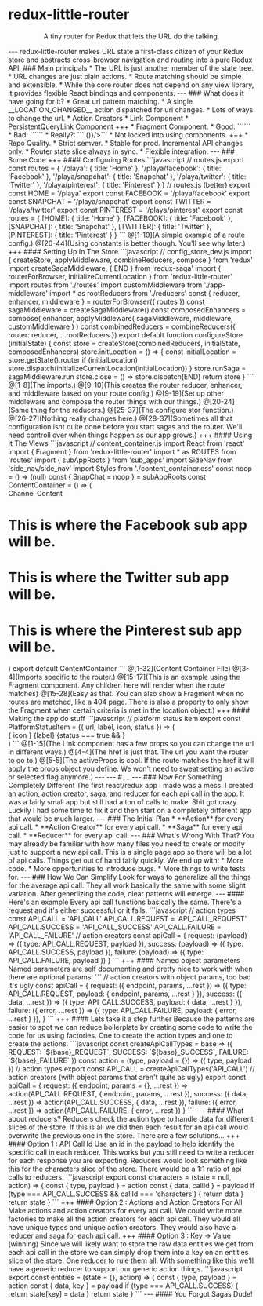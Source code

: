# redux-little-router
<p style="text-align: center">A tiny router for Redux that lets the URL do the talking.</p>
---
redux-little-router makes URL state a first-class citizen of your Redux store and abstracts cross-browser navigation and routing into a pure Redux API.
### Main principals
* The URL is just another member of the state tree.
* URL changes are just plain actions.
* Route matching should be simple and extensible.
* While the core router does not depend on any view library, it provides flexible React bindings and components.
---
### What does it have going for it?
* Great url pattern matching.
* A single __LOCATION_CHANGED__ action dispatched for url changes.
* Lots of ways to change the url.
  * Action Creators
  * Link Component
  * PersistentQueryLink Component
+++
* Fragment Component.
  * Good: 
  ```<Fragment forRoute='/wef-wef'><SomeComponent {...someprops} /></Fragment>```
  * Bad:
  ```<Route path='/wef-wef' component={SomeComponent}/>```
  * Really?:
  ```<Route path='/wef-wef' children={() => (<SomeComponent {...someprops} />)}/>```
* Not locked into using components.
+++
* Repo Quality.
  * Strict semver.
  * Stable for prod. Incremental API changes only.
  * Router state slice always in sync.
* Flexible integration.
---
### Some Code
+++
#### Configuring Routes
```javascript
// routes.js
export const routes = {
  '/playa': {
    title: 'Home'
  },
  '/playa/facebook': {
    title: 'Facebook'
  },
  '/playa/snapchat': {
    title: 'Snapchat'
  },
  '/playa/twitter': {
    title: 'Twitter'
  },
  '/playa/pinterest': {
    title: 'Pinterest'
  }
}
// routes.js (better)
export const HOME = '/playa'
export const FACEBOOK = '/playa/facebook'
export const SNAPCHAT = '/playa/snapchat'
export const TWITTER = '/playa/twitter'
export const PINTEREST = '/playa/pinterest'
export const routes = {
  [HOME]: {
    title: 'Home'
  },
  [FACEBOOK]: {
    title: 'Facebook'
  },
  [SNAPCHAT]: {
    title: 'Snapchat'
  },
  [TWITTER]: {
    title: 'Twitter'
  },
  [PINTEREST]: {
    title: 'Pinterest'
  }
}
```
@[1-19](A simple example of a route config.)
@[20-44](Using constants is better though. You'll see why later.)
+++
#### Setting Up In The Store
```javascript
// config_store_dev.js
import { createStore, applyMiddleware, combineReducers, compose } from 'redux'
import createSagaMiddleware, { END } from 'redux-saga'
import { routerForBrowser, initializeCurrentLocation } from 'redux-little-router'
import routes from './routes'
import customMiddleware from './app-middleware'
import * as rootReducers from './reducers'
const { reducer, enhancer, middleware } = routerForBrowser({ routes })
const sagaMiddleware = createSagaMiddleware()
const composedEnhancers = compose(
  enhancer,
  applyMiddleware(
    sagaMiddleware,
    middleware,
    customMiddleware
  )
)
const combinedReducers = combineReducers({
  router: reducer,
  ...rootReducers
})
export default function configureStore (initialState) {
  const store = createStore(combinedReducers, initialState, composedEnhancers)
  store.initLocation = () => {
    const initialLocation = store.getState().router
    if (initialLocation) store.dispatch(initializeCurrentLocation(initialLocation))
  }
  store.runSaga = sagaMiddleware.run
  store.close = () => store.dispatch(END)
  return store
}
```
@[1-8](The imports.)
@[9-10](This creates the router reducer, enhancer, and middleware based on your route config.)
@[9-19](Set up other middleware and compose the router things with our things.)
@[20-24](Same thing for the reducers.)
@[25-37](The configure stor function.)
@[26-27](Nothing really changes here.)
@[28-37](Sometimes all that configuration isnt quite done before you start sagas and the router. We'll need controll over when things happen as our app grows.)
+++
#### Using It The Views
```javascript
// content_container.js
import React from 'react'
import { Fragment } from 'redux-little-router'
import * as ROUTES from 'routes'
import { subAppRoots } from 'sub_apps'
import SideNav from 'side_nav/side_nav'
import Styles from './content_container.css'
const noop = () => (null)
const { SnapChat = noop } = subAppRoots
const ContentContainer = () => (
  <div className={Styles.contentContainer}>
    Channel Content
    <Fragment forRoute={ROUTES.SNAPCHAT}>
      <SnapChat />
    </Fragment>
    <Fragment forRoute={ROUTES.FACEBOOK}>
      <h1>This is where the Facebook sub app will be.</h1>
    </Fragment>
    <Fragment forRoute={ROUTES.TWITTER}>
      <h1>This is where the Twitter sub app will be.</h1>
    </Fragment>
    <Fragment forRoute={ROUTES.PINTEREST}>
      <h1>This is where the Pinterest sub app will be.</h1>
    </Fragment>
    <SideNav />
  </div>
)
export default ContentContainer
```
@[1-32](Content Container File)
@[3-4](Imports specific to the router.)
@[15-17](This is an example using the Fragment component. Any children here will render when the route matches)
@[15-28](Easy as that. You can also show a Fragment when no routes are matched, like a 404 page. There is also a property to only show the Fragment when certain criteria is met in the location object.)
+++
#### Making the app do stuff
```javascript
// platform status item
export const PlatformStatusItem = ({ url, label, icon, status }) => (
  <Link
    href={url}
    activeProps={{ className: `${Styles.item} ${Styles.itemActive}` }}
    className={Styles.item}
  >
    <div className={Styles.itemContent}>
      <span className={Styles.icon}>{ icon }</span>
      <span className={Styles.name} data-field='name'>{label}</span>
      {status === true && <span className={`${Styles.status}`} />}
    </div>
  </Link>
)
```
@[1-15](The Link component has a few props so you can change the url in different ways.)
@[4-4](The href is just that. The url you want the router to go to.)
@[5-5](The activeProps is cool. If the route matches the href it will apply the props object you define. We won't need to sweat setting an active or selected flag anymore.)
---
---
# ...
---
### Now For Something Completely Different
The first react/redux app I made was a mess. I created an action, action creator, saga, and reducer for each api call in the app. It was a fairly small app but still had a ton of calls to make. Shit got crazy.
Luckily I had some time to fix it and then start on a completely different app that would be much larger.
---
### The Initial Plan
* **Action** for every api call.
* **Action Creator** for every api call.
* **Saga** for every api call.
* **Reducer** for every api call.
---
### What's Wrong With That?
You may already be familiar with how many files you need to create or modify just
to support a new api call. This is a single page app so there will be a lot of api
calls. Things get out of hand fairly quickly.
We end up with:
* More code.
* More opportunities to introduce bugs.
* More things to write tests for.
---
### How We Can Simplify
Look for ways to generalize all the things for the average api call. They all
work basically the same with some slight variation. After generlizing the code, clear
patterns will emerge.
---
#### Here's an example
Every api call functions basically the same. There's a request and it's either
successful or it fails.
```javascript
// action types
const API_CALL = 'API_CALL'
      API_CALL.REQUEST = 'API_CALL_REQUEST'
      API_CALL.SUCCESS = 'API_CALL_SUCCESS'
      API_CALL.FAILURE = 'API_CALL_FAILURE'
// action creators
const apiCall = {
  request: (payload) => ({ type: API_CALL.REQUEST, payload }),
  success: (payload) => ({ type: API_CALL.SUCCESS, payload }),
  failure: (payload) => ({ type: API_CALL.FAILURE, payload })
}
```
+++
#### Named object parameters
Named parameters are self documenting and pretty nice to work with when there are optional params.
```
// action creators with object params, too bad it's ugly
const apiCall = {
  request: ({ endpoint, params, ...rest }) => ({ type: API_CALL.REQUEST, payload: { endpoint, params, ...rest } }),
  success: ({ data, ...rest }) => ({ type: API_CALL.SUCCESS, payload: { data, ...rest } }),
  failure: ({ error, ...rest }) => ({ type: API_CALL.FAILURE, payload: { error, ...rest } }),
}
```
+++
#### Lets take it a step further
Because the patterns are easier to spot we can reduce boilerplate by creating some code to write
the code for us using factories. One to create the action types and one to create the actions.
```javascript
const createApiCallTypes = base => ({ REQUEST: `${base}_REQUEST`, SUCCESS: `${base}_SUCCESS`, FAILURE: `${base}_FAILURE` })
const action = (type, payload = {}) => ({ type, payload })
// action types
export const API_CALL = createApiCallTypes('API_CALL')
// action creators (with object params that aren't quite as ugly)
export const apiCall = {
  request: ({ endpoint, params = {}, ...rest }) => action(API_CALL.REQUEST, { endpoint, params, ...rest }),
  success: ({ data, ...rest }) => action(API_CALL.SUCCESS, { data, ...rest }),
  failure: ({ error, ...rest }) => action(API_CALL.FAILURE, { error, ...rest })
}
```
---
#### What about reducers?
Reducers check the action type to handle data for
different slices of the store. If this is all we did then each result for an api call would
overwrite the previous one in the store.
There are a few solutions...
+++
#### Option 1 : API Call Id
Use an id in the payload to help identify the specific call in each reducer. This works but
you still need to write a reducer for each response you are expecting.
Reducers would look something like this for the characters slice of the store.  
There would be a 1:1 ratio of api calls to reducers.
```javascript
export const characters = (state = null, action) => {
  const { type, payload } = action
  const { data, callId } = payload
  if (type === API_CALL.SUCCESS && callId === 'characters') {
    return data
  }
  return state
}
```
+++
#### Option 2 : Actions and Action Creators For All
Make actions and action creators for every api call. We could write more factories to
make all the action creators for each api call. They would all have unique types and unique
action creators. They would also have a reducer and saga for each api call.
+++
#### Option 3 : Key -> Value (winning)
Since we will likely want to store the raw data entities we get from each api call in the store we
can simply drop them into a key on an entities slice of the store. One reducer to rule them all.
With something like this we'll have a generic reducer to support our generic action things.
```javascript
export const entities = (state = {}, action) => {
  const { type, payload } = action
  const { data, key } = payload
  if (type === API_CALL.SUCCESS) {
    return state[key] = data
  }
  return state
}
```
---
#### You Forgot Sagas Dude!